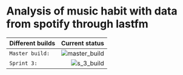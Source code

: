 # Analysis of music habit with data from spotify through lastfm


| Different builds | Current status |
| -----------------| --------------:|
| `Master build:`  | ![master_build] |
| `Sprint 3:`      |    ![s_3_build] |

[master_build]: https://api.travis-ci.com/TorKip/music_analysis.svg?branch=master "Last build of master branch"
[s_3_build]: https://travis-ci.com/TorKip/music_analysis.svg?branch=sprint_3 "here comes link"